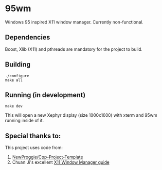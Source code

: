# 95wm

Windows 95 inspired X11 window manager. Currently non-functional.

## Dependencies

Boost, Xlib (X11) and pthreads are mandatory for the project to build.

## Building

```
./configure
make all
```

## Running (in development)

```
make dev
```

This will open a new Xephyr display (size 1000x1000) with xterm and 95wm running inside of it.

## Special thanks to:

This project uses code from:

1. [NewProggie/Cpp-Project-Template](https://github.com/NewProggie/Cpp-Project-Template/)
2. Chuan Ji's excellent [X11 Window Manager guide](https://jichu4n.com/posts/how-x-window-managers-work-and-how-to-write-one-part-i/)
